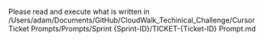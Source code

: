 Please read and execute what is written in /Users/adam/Documents/GitHub/CloudWalk_Techinical_Challenge/Cursor Ticket Prompts/Prompts/Sprint {Sprint-ID}/TICKET-{Ticket-ID} Prompt.md